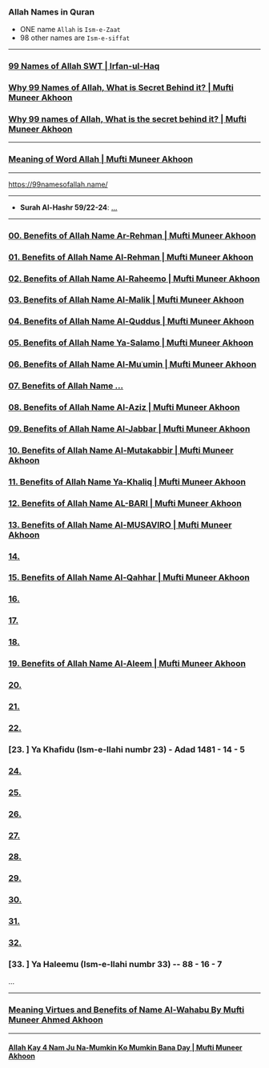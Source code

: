 ### Allah Names in Quran
* ONE name `Allah` is `Ism-e-Zaat`
* 98 other names are `Ism-e-siffat`

***

### [99 Names of Allah SWT | Irfan-ul-Haq](https://www.youtube.com/shorts/1KUvP00i76s)

### [Why 99 Names of Allah, What is Secret Behind it? | Mufti Muneer Akhoon](https://www.youtube.com/watch?v=OY7VFzZtLkg)

### [Why 99 names of Allah, What is the secret behind it? | Mufti Muneer Akhoon](https://www.youtube.com/watch?v=eT7nwiIPkI8)

***

### [Meaning of Word Allah | Mufti Muneer Akhoon](https://www.youtube.com/watch?v=PFyyJ-lDqbA)

***
https://99namesofallah.name/

***

* __Surah Al-Hashr 59/22-24__: [...](https://quran.com/59/22-24)

***


### [00. Benefits of Allah Name Ar-Rehman  | Mufti Muneer Akhoon](https://www.youtube.com/watch?v=JT4hNf_5zrA)
### [01. Benefits of Allah Name Al-Rehman  | Mufti Muneer Akhoon](https://www.youtube.com/watch?v=443JHTbb6AM)
### [02. Benefits of Allah Name Al-Raheemo | Mufti Muneer Akhoon](https://www.youtube.com/watch?v=3DDo4dY-Yy4)
### [03. Benefits of Allah Name Al-Malik   | Mufti Muneer Akhoon](https://www.youtube.com/watch?v=jFOb-rgL9rc)
### [04. Benefits of Allah Name Al-Quddus  | Mufti Muneer Akhoon](https://www.youtube.com/watch?v=n2z_uCg3X8M)
### [05. Benefits of Allah Name Ya-Salamo  | Mufti Muneer Akhoon](https://www.youtube.com/watch?v=_47qpvlEtfA)
### [06. Benefits of Allah Name Al-Muʿumin | Mufti Muneer Akhoon](https://www.youtube.com/watch?v=8bT3V9FtCUU)
### [07. Benefits of Allah Name ...]()
### [08. Benefits of Allah Name Al-Aziz       | Mufti Muneer Akhoon](https://www.youtube.com/watch?v=XrU1dUgY9HQ)
### [09. Benefits of Allah Name Al-Jabbar     | Mufti Muneer Akhoon](https://www.youtube.com/watch?v=PP8_BPnr5Wg)
### [10. Benefits of Allah Name Al-Mutakabbir | Mufti Muneer Akhoon](https://www.youtube.com/watch?v=4kgPJCxr9CI)
### []()
### [11. Benefits of Allah Name Ya-Khaliq   | Mufti Muneer Akhoon](https://www.youtube.com/watch?v=EdH3d99976A)
### [12. Benefits of Allah Name AL-BARI     | Mufti Muneer Akhoon](https://www.youtube.com/watch?v=sxiTcWi6gn4)
### [13. Benefits of Allah Name Al-MUSAVIRO | Mufti Muneer Akhoon](https://www.youtube.com/watch?app=desktop&v=2nSEUWVHiOA)
### [14. ]()
### [15. Benefits of Allah Name Al-Qahhar | Mufti Muneer Akhoon](https://www.youtube.com/watch?v=GKlZI5LDwik)
### [16. ]()
### [17. ]()
### [18. ]()
### [19. Benefits of Allah Name Al-Aleem  | Mufti Muneer Akhoon](https://www.youtube.com/watch?v=kg8aW630tuc)
### [20. ]()
### [21. ]()
### [22. ]()
### [23. ] Ya Khafidu (Ism-e-Ilahi numbr 23) - Adad 1481 - 14 - 5
### [24. ]()
### [25. ]()
### [26. ]()
### [27. ]()
### [28. ]()
### [29. ]()
### [30. ]()
### [31. ]()
### [32. ]()
### [33. ] Ya Haleemu (Ism-e-Ilahi numbr 33) -- 88 - 16 - 7

...

***

### [Meaning Virtues and Benefits of Name Al-Wahabu By Mufti Muneer Ahmed Akhoon](https://www.youtube.com/watch?v=gSuyyiwOcj8)

***

#### [Allah Kay 4 Nam Ju Na-Mumkin Ko Mumkin Bana Day | Mufti Muneer Akhoon](https://www.youtube.com/watch?v=7dQ8ZixvZKA)
